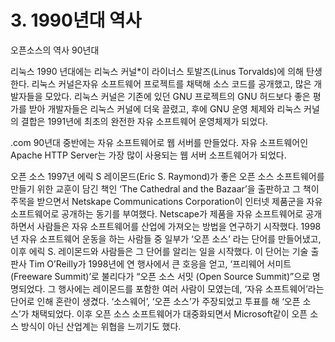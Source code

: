 # 3. 1990년대 역사

오픈소스의 역사 90년대

리눅스
1990 년대에는 리눅스 커널*이 라이너스 토발즈(Linus Torvalds)에 의해 탄생한다. 리눅스 커널은자유 소프트웨어 프로젝트를 채택해 소스 코드를 공개했고, 많은 개발자들을 모았다. 리눅스 커널은 기존에 있던 GNU 프로젝트의 GNU 허드보다 좋은 평가를 받아 개발자들은 리눅스 커널에 더욱 끌렸고, 후에 GNU 운영 체제와 리눅스 커널의 결합은 1991년에 최초의 완전한 자유 소프트웨어 운영체제가 되었다.

.com
90년대 중반에는 자유 소프트웨어로 웹 서버를 만들었다. 자유 소프트웨어인 Apache HTTP Server는 가장 많이 사용되는 웹 서버 소프트웨어가 되었다.

오픈 소스
1997년 에릭 S 레이몬드(Eric S. Raymond)가 좋은 오픈 소스 소프트웨어를 만들기 위한 교훈이 담긴 책인 ‘The Cathedral and the Bazaar’을 출판하고 그 책이 주목을 받으면서 Netskape Communications Corporation이 인터넷 제품군을 자유 소프트웨어로 공개하는 동기를 부여했다. Netscape가 제품을 자유 소프트웨어로 공개하면서 사람들은 자유 소프트웨어를 산업에 가져오는 방법을 연구하기 시작했다. 1998년 자유 소프트웨어 운동을 하는 사람들 중 일부가 ‘오픈 소스’ 라는 단어를 만들어냈고, 이후 에릭 S. 레이몬드와 사람들은 그 단어를 알리는 일을 시작했다. 이 단어는 기술 출판사 Tim O’Reilly가 1998년에 연 행사에서 큰 호응을 얻고, ‘프리웨어 서미트 (Freeware Summit)’로 불리다가 “오픈 소스 서밋 (Open Source Summit)”으로 명명되었다. 그 행사에는 레이몬드를 포함한 여러 사람이 모였는데, ‘자유 소프트웨어’라는 단어로 인해 혼란이 생겼다. ‘소스웨어’, ‘오픈 소스’가 주장되었고 투표를 해 ‘오픈 소스’가 채택되었다.
 이후 오픈 소스 소프트웨어가 대중화되면서 Microsoft같이 오픈 소스 방식이 아닌 산업계는 위협을 느끼기도 했다.
